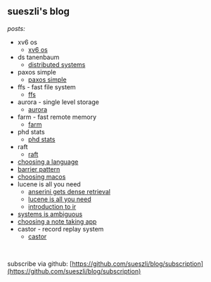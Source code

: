 ## sueszli's blog

_posts:_

- xv6 os
	- [xv6 os](<./xv6 os/xv6 os.md>)
- ds tanenbaum
	- [distributed systems](<./ds tanenbaum/distributed systems.md>)
- paxos simple
	- [paxos simple](<./paxos simple/paxos simple.md>)
- ffs - fast file system
	- [ffs](<./ffs - fast file system/ffs.md>)
- aurora - single level storage
	- [aurora](<./aurora - single level storage/aurora.md>)
- farm - fast remote memory
	- [farm](<./farm - fast remote memory/farm.md>)
- phd stats
	- [phd stats](<./phd stats/phd stats.md>)
- raft
	- [raft](<./raft/raft.md>)
- [choosing a language](<./choosing a language.md>)
- [barrier pattern](<./barrier pattern.md>)
- [choosing macos](<./choosing macos.md>)
- lucene is all you need
	- [anserini gets dense retrieval](<./lucene is all you need/anserini gets dense retrieval.md>)
	- [lucene is all you need](<./lucene is all you need/lucene is all you need.md>)
	- [introduction to ir](<./lucene is all you need/introduction to ir.md>)
- [systems is ambiguous](<./systems is ambiguous.md>)
- [choosing a note taking app](<./choosing a note taking app.md>)
- castor - record replay system
	- [castor](<./castor - record replay system/castor.md>)


<br>

subscribe via github: [https://github.com/sueszli/blog/subscription](https://github.com/sueszli/blog/subscription)